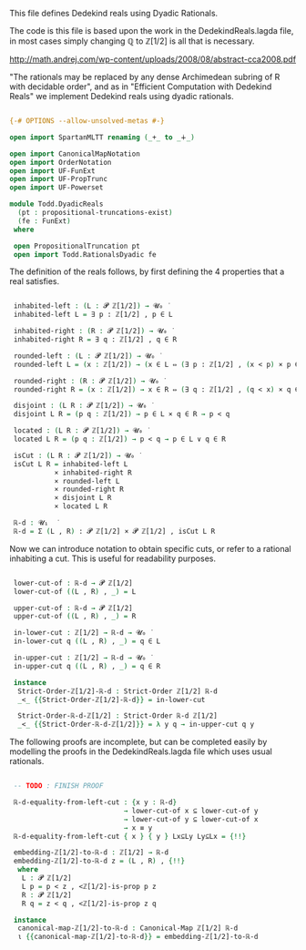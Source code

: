 This file defines Dedekind reals using Dyadic Rationals.

The code is this file is based upon the work in the DedekindReals.lagda file, in most cases simply changing ℚ to ℤ[1/2] is all that is necessary.

http://math.andrej.com/wp-content/uploads/2008/08/abstract-cca2008.pdf

"The rationals may be replaced by any dense Archimedean subring of R with decidable order", and as in "Efficient Computation with Dedekind Reals" we implement Dedekind reals using dyadic rationals.

```agda

{-# OPTIONS --allow-unsolved-metas #-}

open import SpartanMLTT renaming (_+_ to _∔_)

open import CanonicalMapNotation
open import OrderNotation
open import UF-FunExt
open import UF-PropTrunc
open import UF-Powerset

module Todd.DyadicReals
  (pt : propositional-truncations-exist)
  (fe : FunExt)
 where

 open PropositionalTruncation pt
 open import Todd.RationalsDyadic fe

```

The definition of the reals follows, by first defining the 4 properties that a real satisfies.

```agda

 inhabited-left : (L : 𝓟 ℤ[1/2]) → 𝓤₀ ̇
 inhabited-left L = ∃ p ꞉ ℤ[1/2] , p ∈ L

 inhabited-right : (R : 𝓟 ℤ[1/2]) → 𝓤₀ ̇
 inhabited-right R = ∃ q ꞉ ℤ[1/2] , q ∈ R

 rounded-left : (L : 𝓟 ℤ[1/2]) → 𝓤₀ ̇
 rounded-left L = (x : ℤ[1/2]) → (x ∈ L ⇔ (∃ p ꞉ ℤ[1/2] , (x < p) × p ∈ L))

 rounded-right : (R : 𝓟 ℤ[1/2]) → 𝓤₀ ̇
 rounded-right R = (x : ℤ[1/2]) → x ∈ R ⇔ (∃ q ꞉ ℤ[1/2] , (q < x) × q ∈ R)

 disjoint : (L R : 𝓟 ℤ[1/2]) → 𝓤₀ ̇
 disjoint L R = (p q : ℤ[1/2]) → p ∈ L × q ∈ R → p < q

 located : (L R : 𝓟 ℤ[1/2]) → 𝓤₀ ̇
 located L R = (p q : ℤ[1/2]) → p < q → p ∈ L ∨ q ∈ R

 isCut : (L R : 𝓟 ℤ[1/2]) → 𝓤₀ ̇
 isCut L R = inhabited-left L
           × inhabited-right R
           × rounded-left L
           × rounded-right R
           × disjoint L R
           × located L R

 ℝ-d : 𝓤₁  ̇
 ℝ-d = Σ (L , R) ꞉ 𝓟 ℤ[1/2] × 𝓟 ℤ[1/2] , isCut L R

```

Now we can introduce notation to obtain specific cuts, or refer to a
rational inhabiting a cut. This is useful for readability purposes.

```agda

 lower-cut-of : ℝ-d → 𝓟 ℤ[1/2]
 lower-cut-of ((L , R) , _) = L

 upper-cut-of : ℝ-d → 𝓟 ℤ[1/2]
 upper-cut-of ((L , R) , _) = R

 in-lower-cut : ℤ[1/2] → ℝ-d → 𝓤₀ ̇
 in-lower-cut q ((L , R) , _) = q ∈ L

 in-upper-cut : ℤ[1/2] → ℝ-d → 𝓤₀ ̇
 in-upper-cut q ((L , R) , _) = q ∈ R

 instance
  Strict-Order-ℤ[1/2]-ℝ-d : Strict-Order ℤ[1/2] ℝ-d
  _<_ {{Strict-Order-ℤ[1/2]-ℝ-d}} = in-lower-cut

  Strict-Order-ℝ-d-ℤ[1/2] : Strict-Order ℝ-d ℤ[1/2]
  _<_ {{Strict-Order-ℝ-d-ℤ[1/2]}} = λ y q → in-upper-cut q y

```

The following proofs are incomplete, but can be completed easily by
modelling the proofs in the DedekindReals.lagda file which uses usual
rationals.

```agda

 -- TODO : FINISH PROOF

 ℝ-d-equality-from-left-cut : {x y : ℝ-d}
                            → lower-cut-of x ⊆ lower-cut-of y
                            → lower-cut-of y ⊆ lower-cut-of x
                            → x ≡ y
 ℝ-d-equality-from-left-cut { x } { y } Lx⊆Ly Ly⊆Lx = {!!}

 embedding-ℤ[1/2]-to-ℝ-d : ℤ[1/2] → ℝ-d
 embedding-ℤ[1/2]-to-ℝ-d z = (L , R) , {!!}
  where
   L : 𝓟 ℤ[1/2]
   L p = p < z , <ℤ[1/2]-is-prop p z
   R : 𝓟 ℤ[1/2]
   R q = z < q , <ℤ[1/2]-is-prop z q

 instance
  canonical-map-ℤ[1/2]-to-ℝ-d : Canonical-Map ℤ[1/2] ℝ-d
  ι {{canonical-map-ℤ[1/2]-to-ℝ-d}} = embedding-ℤ[1/2]-to-ℝ-d

```
